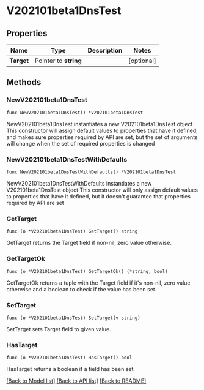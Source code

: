 # V202101beta1DnsTest

## Properties

Name | Type | Description | Notes
------------ | ------------- | ------------- | -------------
**Target** | Pointer to **string** |  | [optional] 

## Methods

### NewV202101beta1DnsTest

`func NewV202101beta1DnsTest() *V202101beta1DnsTest`

NewV202101beta1DnsTest instantiates a new V202101beta1DnsTest object
This constructor will assign default values to properties that have it defined,
and makes sure properties required by API are set, but the set of arguments
will change when the set of required properties is changed

### NewV202101beta1DnsTestWithDefaults

`func NewV202101beta1DnsTestWithDefaults() *V202101beta1DnsTest`

NewV202101beta1DnsTestWithDefaults instantiates a new V202101beta1DnsTest object
This constructor will only assign default values to properties that have it defined,
but it doesn't guarantee that properties required by API are set

### GetTarget

`func (o *V202101beta1DnsTest) GetTarget() string`

GetTarget returns the Target field if non-nil, zero value otherwise.

### GetTargetOk

`func (o *V202101beta1DnsTest) GetTargetOk() (*string, bool)`

GetTargetOk returns a tuple with the Target field if it's non-nil, zero value otherwise
and a boolean to check if the value has been set.

### SetTarget

`func (o *V202101beta1DnsTest) SetTarget(v string)`

SetTarget sets Target field to given value.

### HasTarget

`func (o *V202101beta1DnsTest) HasTarget() bool`

HasTarget returns a boolean if a field has been set.


[[Back to Model list]](../README.md#documentation-for-models) [[Back to API list]](../README.md#documentation-for-api-endpoints) [[Back to README]](../README.md)


